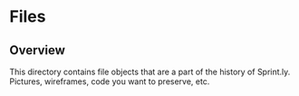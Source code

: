# Files

## Overview

This directory contains file objects that are a part of the history of Sprint.ly. Pictures, wireframes, code you want to preserve, etc.
